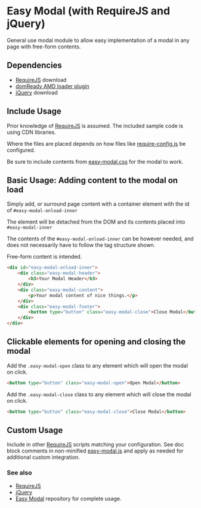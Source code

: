 # Easy Modal (with RequireJS and jQuery)
General use modal module to allow easy implementation of a modal in any page with free-form contents.

## Dependencies
- [RequireJS](https://requirejs.org/docs/download.html) download
- [domReady AMD loader plugin](https://github.com/requirejs/domReady)
- [jQuery](https://jquery.com/download/) download

## Include Usage
Prior knowledge of [RequireJS](https://requirejs.org/) is assumed. The included sample code is using CDN libraries.

Where the files are placed depends on how files like [require-config.js](https://github.com/KainGNX/easy-modal/src/js/config/require-config.js) be configured.

Be sure to include contents from [easy-modal.css](https://github.com/KainGNX/easy-modal/src/css/easy-modal.css) for the modal to work.

## Basic Usage: Adding content to the modal on load
Simply add, or surround page content with a container element with the id of `#easy-modal-onload-inner`

The element will be detached from the DOM and its contents placed into `#easy-modal-inner`

The contents of the `#easy-modal-onload-inner` can be however needed, and does not necessarily have to follow the tag structure shown.

Free-form content is intended.
```html
<div id="easy-modal-onload-inner">
    <div class="easy-modal-header">
        <h3>Your Modal Header</h3>
    </div>
    <div class="easy-modal-content">
        <p>Your modal content of nice things.</p>
    </div>
    <div class="easy-modal-footer">
        <button type="button" class="easy-modal-close">Close Modal</button>
    </div>
</div>
```

## Clickable elements for opening and closing the modal

Add the `.easy-modal-open` class to any element which will open the modal on click.
```html
<button type="button" class="easy-modal-open">Open Modal</button>
```
Add the `.easy-modal-close` class to any element which will close the modal on click.
```html
<button type="button" class="easy-modal-close">Close Modal</button>
```

## Custom Usage
Include in other [RequireJS](https://requirejs.org/) scripts matching your configuration. See doc block comments in non-minified [easy-modal.js](https://github.com/KainGNX/easy-modal/js/modules/easy-modal.js) and apply as needed for additional custom integration.

### See also
- [RequireJS](https://requirejs.org/)
- [jQuery](https://jquery.com/)
- [Easy Modal](https://github.com/KainGNX/easy-modal) repository for complete usage.